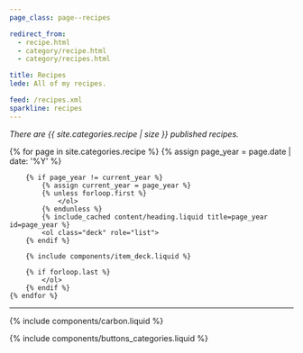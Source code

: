 ```yaml
---
page_class: page--recipes

redirect_from:
  - recipe.html
  - category/recipe.html
  - category/recipes.html

title: Recipes
lede: All of my recipes.

feed: /recipes.xml
sparkline: recipes
---
```


*There are {{ site.categories.recipe | size }} published recipes.*

<div class="h-feed" id="recipes">
    {% for page in site.categories.recipe %}
        {% assign page_year = page.date | date: '%Y' %}

        {% if page_year != current_year %}
            {% assign current_year = page_year %}
            {% unless forloop.first %}
                </ol>
            {% endunless %}
            {% include_cached content/heading.liquid title=page_year id=page_year %}
            <ol class="deck" role="list">
        {% endif %}

        {% include components/item_deck.liquid %}

        {% if forloop.last %}
            </ol>
        {% endif %}
    {% endfor %}
</div>

--------

{% include components/carbon.liquid %}

{% include components/buttons_categories.liquid %}
